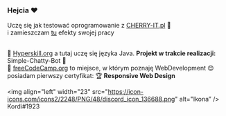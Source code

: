 
### Hejcia ❤
Uczę się jak testować oprogramowanie z [CHERRY-IT.pl](https://cherry-it.pl) 🍒 <br />
i zamieszczam [tu](https://github.com/Kordietta/Crowdtesting-Cherry-IT) efekty swojej pracy 
<br />
<br />

📕 [Hyperskill.org](https://hyperskill.org/profile/69813800) a tutaj uczę się języka Java. <strong>Projekt w trakcie realizacji:</strong> Simple-Chatty-Bot 📌
<br />
📕 [freeCodeCamp.org](https://www.freecodecamp.org/kordi) to miejsce, w którym poznaję WebDevelopment 😊 <br />
posiadam pierwszy certyfikat: 🏆 <strong>Responsive Web Design</strong> <br />

<img align="left" width="23" src="https://icon-icons.com/icons2/2248/PNG/48/discord_icon_136688.png" alt="Ikona” />
Kordi#1923


<!--
Here are some ideas to get you started:

- 🔭 I’m currently working on ...
- 🌱 I’m currently learning ...
- 👯 I’m looking to collaborate on ...
- 🤔 I’m looking for help with ...
- 💬 Ask me about ...
- 📫 How to reach me: ...
- 😄 Pronouns: ...
- ⚡ Fun fact: ...
-->

